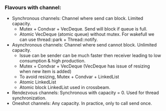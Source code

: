 ### Flavours with channel: 
- Synchronous channels: Channel where send can block. Limited capacity.
    - Mutex + Condvar + VecDeque. Send will block if queue is full.
    - Atomic VecDeque (atomic queue) without mutex. For wakefull we can use thread::park + Thread::notify.
- Asynchronous channels: Channel where send cannot block. Unlimited capacity.
    - Issue can be sender can be much faster then receiver leading to low consumption & high production.
    - Mutex + Condvar + VecDeque (VecDeque has issue of resizing when new item is added)
    - To avoid resizing, Mutex + Condvar + LinkedList
    - Atomic LinkedList
    - Atomic block LinkedList used in crossbeam.
- Rendezvous channels: Synchronous with capacity = 0. Used for thread synchronization.
- Oneshot channels: Any capacity. In practice, only to call send once.